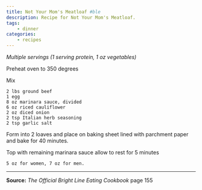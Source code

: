```yaml
---
title: Not Your Mom's Meatloaf #ble
description: Recipe for Not Your Mom's Meatloaf.
tags:
    - dinner
categories:
    - recipes
---
```


*Multiple servings (1 serving protein, 1 oz vegetables)*

Preheat oven to 350 degrees

Mix

```
2 lbs ground beef
1 egg
8 oz marinara sauce, divided
6 oz riced cauliflower
2 oz diced onion
2 tsp Italian herb seasoning
2 tsp garlic salt
```

Form into 2 loaves and place on baking sheet lined with parchment paper and bake for 40 minutes.

Top with remaining marinara sauce allow to rest for 5 minutes

```
5 oz for women, 7 oz for men.
```

---

**Source:** _The Official Bright Line Eating Cookbook_ page 155